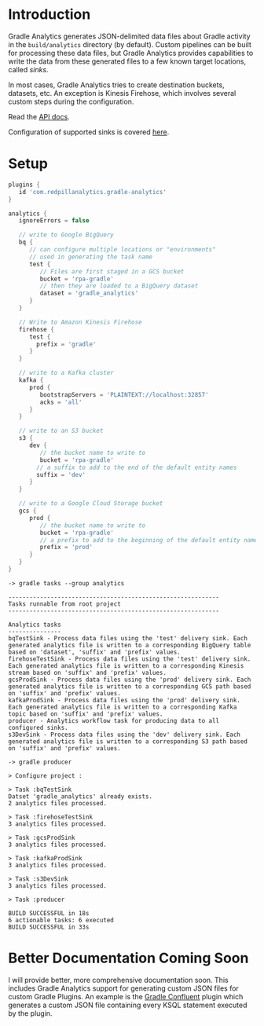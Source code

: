 # Introduction
Gradle Analytics generates JSON-delimited data files about Gradle activity in the `build/analytics` directory (by default). Custom pipelines can be built for processing these data files, but Gradle Analytics provides capabilities to write the data from these generated files to a few known target locations, called *sinks*.

In most cases, Gradle Analytics tries to create destination buckets, datasets, etc. An exception is Kinesis Firehose, which involves several custom steps during the configuration.

Read the [API docs](https://s3.amazonaws.com/documentation.redpillanalytics.com/gradle-analytics/latest/index.html).

Configuration of supported sinks is covered [here](https://s3.amazonaws.com/documentation.redpillanalytics.com/gradle-analytics/latest/com/redpillanalytics/analytics/containers/package-summary.html).

# Setup

```groovy
plugins {
   id 'com.redpillanalytics.gradle-analytics'
}

analytics {
   ignoreErrors = false

   // write to Google BigQuery
   bq {
      // can configure multiple locations or "environments"
      // used in generating the task name
      test {
         // Files are first staged in a GCS bucket
         bucket = 'rpa-gradle'
         // then they are loaded to a BigQuery dataset
         dataset = 'gradle_analytics'
      }     
   }

   // Write to Amazon Kinesis Firehose
   firehose {
      test {
        prefix = 'gradle'
      }
   }

   // write to a Kafka cluster
   kafka {
      prod {
         bootstrapServers = 'PLAINTEXT://localhost:32857'
         acks = 'all'
      }
   }

   // write to an S3 bucket
   s3 {
      dev {
         // the bucket name to write to
         bucket = 'rpa-gradle'
        // a suffix to add to the end of the default entity names
        suffix = 'dev'
      }
   }

   // write to a Google Cloud Storage bucket
   gcs {
      prod {
         // the bucket name to write to
         bucket = 'rpa-gradle'
         // a prefix to add to the beginning of the default entity names
         prefix = 'prod'
      }     
   }
}
```

```shell script
-> gradle tasks --group analytics

------------------------------------------------------------
Tasks runnable from root project
------------------------------------------------------------

Analytics tasks
---------------
bqTestSink - Process data files using the 'test' delivery sink. Each generated analytics file is written to a corresponding BigQuery table based on 'dataset', 'suffix' and 'prefix' values.
firehoseTestSink - Process data files using the 'test' delivery sink. Each generated analytics file is written to a corresponding Kinesis stream based on 'suffix' and 'prefix' values.
gcsProdSink - Process data files using the 'prod' delivery sink. Each generated analytics file is written to a corresponding GCS path based on 'suffix' and 'prefix' values.
kafkaProdSink - Process data files using the 'prod' delivery sink. Each generated analytics file is written to a corresponding Kafka topic based on 'suffix' and 'prefix' values.
producer - Analytics workflow task for producing data to all configured sinks.
s3DevSink - Process data files using the 'dev' delivery sink. Each generated analytics file is written to a corresponding S3 path based on 'suffix' and 'prefix' values.
```

```shell script
-> gradle producer

> Configure project :

> Task :bqTestSink
Datset 'gradle_analytics' already exists.
2 analytics files processed.

> Task :firehoseTestSink
3 analytics files processed.

> Task :gcsProdSink
3 analytics files processed.

> Task :kafkaProdSink
3 analytics files processed.

> Task :s3DevSink
3 analytics files processed.

> Task :producer

BUILD SUCCESSFUL in 18s
6 actionable tasks: 6 executed
BUILD SUCCESSFUL in 33s
```

# Better Documentation Coming Soon
I will provide better, more comprehensive documentation soon.
This includes Gradle Analytics support for generating custom JSON files for custom Gradle Plugins.
An example is the [Gradle Confluent](https://github.com/RedPillAnalytics/gradle-confluent) plugin which generates a custom JSON file containing every KSQL statement executed by the plugin.